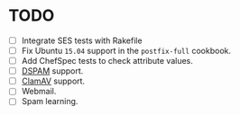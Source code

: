TODO
====

* [ ] Integrate SES tests with Rakefile
* [ ] Fix Ubuntu `15.04` support in the `postfix-full` cookbook.
* [ ] Add ChefSpec tests to check attribute values.
* [ ] [DSPAM](http://dspam.nuclearelephant.com/) support.
* [ ] [ClamAV](http://www.clamav.net/) support.
* [ ] Webmail.
* [ ] Spam learning.
